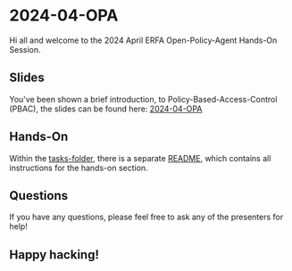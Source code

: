 # 2024-04-OPA

Hi all and welcome to the 2024 April ERFA Open-Policy-Agent Hands-On Session.

## Slides
You've been shown a brief introduction, to Policy-Based-Access-Control (PBAC), the slides can be found here: [2024-04-OPA](https://docs.google.com/presentation/d/1rMp_ZY1vvbS9HgM_N5R6SEZnkduTEVltcppBcfWbqrU/edit?usp=sharing)

## Hands-On
Within the [tasks-folder](./tasks), there is a separate [README](./tasks/README.md), which contains all instructions for the hands-on section.

## Questions
If you have any questions, please feel free to ask any of the presenters for help!

## Happy hacking!
